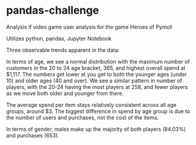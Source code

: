 # pandas-challenge
Analysis if video game user analysis for the game Heroes of Pymoli

Utilizes python, pandas, Jupyter Notebook

Three observable trends apparent in the data:

In terms of age, we see a normal distribution with the maximum number of customers in the 20 to 24 age bracket, 365, and highest overall spend at $1,117. The numbers get lower at you get to both the younger ages (under 10) and older ages (40 and over). We see a similar pattern in number of players, with the 20-24 having the most players at 258, and fewer players as we move both older and younger from there.

The average spend per item stays relatively consistent across all age groups, around $3. The biggest difference in spend by age group is due to the number of users and purchases, not the cost of the items.

In terms of gender, males make up the majority of both players (84.03%) and purchases (653).
